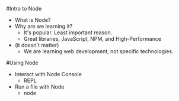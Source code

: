 #Intro to Node

* What is Node?
* Why are we learning it?
    * It's popular. Least important reason.
    * Great libraries, JavaScript, NPM, and High-Performance
* (it doesn't matter)
    * We are learning web development, not specific technologies.

#Using Node

* Interact with Node Console
    * REPL 
* Run a file with Node
    * node <filename>